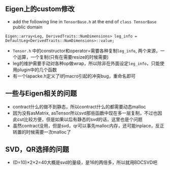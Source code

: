 ## Eigen上的custom修改
- add the following line in `TensorBase.h` at the end of `class TensorBase` public domain
```
Eigen::array<Leg, DerivedTraits::NumDimensions> leg_info = DefaultLeg<DerivedTraits::NumDimensions>::value;
``` 
- `Tensor.h` 中的constructor和operator=需要各种复制`leg_info`, 两个来源，一个运算，一个复制(只有在需要resize的时候需要)
- leg的维护需要手动对各种op做wrap，所以除非在外面设定`leg_info`，只能使用plugin中的几个函数
- 有一个lapacke.h定义了I的macro引起的冲突bug，重命名即可

## 一些与Eigen相关的问题
- contract什么的做不到静态，所以contract什么的都需要动态malloc
- 因为没有asMatrix, asTensor所以svd那些函数中现在多一层复制，不过也因此cut比较方便，但是如果以后有静态的svd的话，这里也是个问题
- 虽然contract没用，但是svd，qr可以事先malloc内存，还可能inplace，反正转置的时候需要一次malloc了

## SVD，QR选择的问题
- (D=10)×2×2=40大概是svd的量级，是16的两倍多，所以就用BDCSVD吧